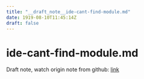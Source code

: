 ```yaml
---
title: "__draft_note__ide-cant-find-module.md"
date: 1919-08-10T11:45:14Z
draft: false
---
```


# ide-cant-find-module.md

Draft note, watch origin note from github: [link](https:/github.com/tinghaolai/just-random-note/blob/master/golang/ide-cant-find-module.md)